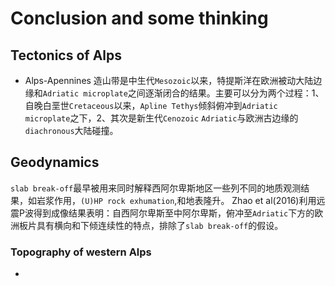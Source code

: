 # Conclusion and some thinking
## Tectonics of Alps 
* Alps-Apennines 造山带是中生代`Mesozoic`以来，特提斯洋在欧洲被动大陆边缘和`Adriatic microplate`之间逐渐闭合的结果。主要可以分为两个过程：1、自晚白垩世`Cretaceous`以来，`Apline Tethys`倾斜俯冲到`Adriatic microplate`之下，2、其次是新生代`Cenozoic` `Adriatic`与欧洲古边缘的`diachronous`大陆碰撞。
## Geodynamics
`slab break-off`最早被用来同时解释西阿尔卑斯地区一些列不同的地质观测结果，如岩浆作用，`(U)HP rock exhumation`,和地表隆升。
Zhao et al(2016)利用远震P波得到成像结果表明：自西阿尔卑斯至中阿尔卑斯，俯冲至`Adriatic`下方的欧洲板片具有横向和下倾连续性的特点，排除了`slab break-off`的假设。
### Topography of western  Alps
* 